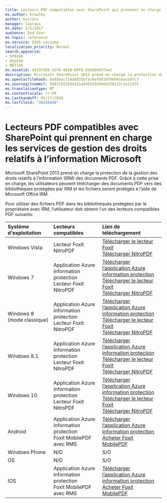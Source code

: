 ```yaml
---
title: Lecteurs PDF compatibles avec SharePoint qui prennent en charge les services de gestion des droits relatifs à l’information Microsoft
ms.author: krowley
author: kccross
manager: laurawi
ms.date: 1/5/2017
audience: End User
ms.topic: reference
ms.service: O365-seccomp
localization_priority: Normal
search.appverid:
- SPO160
- OSU150
- MET150
ms.assetid: dd197d58-5bf6-4d18-b9f8-d16db603fae2
description: Microsoft SharePoint 2013 prend en charge la protection de la gestion des droits relatifs à l’information (IRM) des documents PDF. Grâce à cette prise en charge, les utilisateurs peuvent télécharger des documents PDF vers des bibliothèques protégées par IRM et les fichiers seront protégés à l’aide de Microsoft Office IRM.
ms.openlocfilehash: 0a856ac714dd931bfac0a76019796941eacb97c7
ms.sourcegitcommit: 9d67cb52544321a430343d39eb336112c1a11d35
ms.translationtype: MT
ms.contentlocale: fr-FR
ms.lasthandoff: 05/17/2019
ms.locfileid: "34156436"
---
```

# <a name="sharepoint-compatible-pdf-readers-that-support-microsoft-information-rights-management-services"></a>Lecteurs PDF compatibles avec SharePoint qui prennent en charge les services de gestion des droits relatifs à l’information Microsoft

Microsoft SharePoint 2013 prend en charge la protection de la gestion des droits relatifs à l’information (IRM) des documents PDF. Grâce à cette prise en charge, les utilisateurs peuvent télécharger des documents PDF vers des bibliothèques protégées par IRM et les fichiers seront protégés à l’aide de Microsoft Office IRM.
  
Pour utiliser des fichiers PDF dans les bibliothèques protégées par le propriétaire avec IRM, l’utilisateur doit obtenir l’un des lecteurs compatibles PDF suivants:
  
|**Système d'exploitation**|**Lecteurs compatibles**|**Lien de téléchargement**|
|:-----|:-----|:-----|
|Windows Vista  <br/> |Lecteur Foxit  <br/> NitroPDF  <br/> |[Télécharger le lecteur Foxit](https://go.microsoft.com/fwlink/?linkid=253210) <br/> [Télécharger NitroPDF](https://www.gonitro.com/pdf-reader) <br/> |
|Windows 7  <br/> |Application Azure information protection  <br/> Lecteur Foxit  <br/> NitroPDF  <br/> |[Télécharger l’application Azure information protection](https://go.microsoft.com/fwlink/?linkid=837797) <br/> [Télécharger le lecteur Foxit](https://go.microsoft.com/fwlink/?linkid=253210) <br/> [Télécharger NitroPDF](https://www.gonitro.com/pdf-reader) <br/> |
|Windows 8 (mode classique)  <br/> |Application Azure information protection  <br/> Lecteur Foxit  <br/> NitroPDF  <br/> |[Télécharger l’application Azure information protection](https://go.microsoft.com/fwlink/?linkid=837797) <br/> [Télécharger le lecteur Foxit](https://go.microsoft.com/fwlink/?linkid=253210) <br/> [Télécharger NitroPDF](https://www.gonitro.com/pdf-reader) <br/> |
|Windows 8.1  <br/> |Application Azure information protection  <br/> Lecteur Foxit  <br/> NitroPDF  <br/> |[Télécharger l’application Azure information protection](https://go.microsoft.com/fwlink/?linkid=837797) <br/> [Télécharger le lecteur Foxit](https://go.microsoft.com/fwlink/?linkid=253210) <br/> [Télécharger NitroPDF](https://www.gonitro.com/pdf-reader) <br/> |
|Windows 10  <br/> |Application Azure information protection  <br/> Lecteur Foxit  <br/> NitroPDF  <br/> |[Télécharger l’application Azure information protection](https://go.microsoft.com/fwlink/?linkid=837797) <br/> [Télécharger le lecteur Foxit](https://go.microsoft.com/fwlink/?linkid=253210) <br/> [Télécharger NitroPDF](https://www.gonitro.com/pdf-reader) <br/> |
|Android  <br/> |Application Azure information protection  <br/> Foxit MobilePDF avec RMS  <br/> |[Télécharger l’application Azure information protection](https://go.microsoft.com/fwlink/?linkid=836827) <br/> [Acheter Foxit MobilePDF](https://play.google.com/store/apps/details?id=com.foxit.mobile.pdf.rms) <br/> |
|Windows Phone  <br/> |N/D  <br/> |S/O  <br/> |
|OS  <br/> |N/D  <br/> |S/O  <br/> |
|IOS  <br/> |Application Azure information protection  <br/> Foxit MobilePDF avec RMS  <br/> |[Télécharger l’application Azure information protection](https://go.microsoft.com/fwlink/?linkid=836828) <br/> [Acheter Foxit MobilePDF](https://play.google.com/store/apps/details?id=com.foxit.mobile.pdf.rms) <br/> |
   

